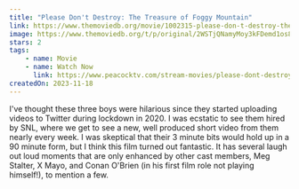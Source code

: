 ```yaml
---
title: "Please Don't Destroy: The Treasure of Foggy Mountain"
link: https://www.themoviedb.org/movie/1002315-please-don-t-destroy-the-treasure-of-foggy-mountain
image: https://www.themoviedb.org/t/p/original/2WSTjQNamyMoy3kFDemd1os8TNz.jpg
stars: 2
tags:
    - name: Movie
    - name: Watch Now
      link: https://www.peacocktv.com/stream-movies/please-dont-destroy-treasure-of-foggy-mountain
createdOn: 2023-11-18
---
```


I've thought these three boys were hilarious since they started uploading videos to Twitter during
lockdown in 2020. I was ecstatic to see them hired by SNL, where we get to see a new, well produced
short video from them nearly every week. I was skeptical that their 3 minute bits would hold up in a
90 minute form, but I think this film turned out fantastic. It has several laugh out loud moments
that are only enhanced by other cast members, Meg Stalter, X Mayo, and Conan O'Brien (in his first
film role not playing himself!), to mention a few.
